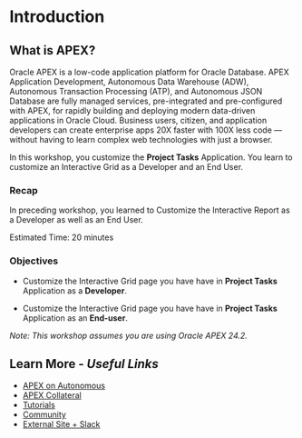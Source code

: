# Introduction

## **What is APEX?**

Oracle APEX is a low-code application platform for Oracle Database. APEX Application Development, Autonomous Data Warehouse (ADW), Autonomous Transaction Processing (ATP), and Autonomous JSON Database are fully managed services, pre-integrated and pre-configured with APEX, for rapidly building and deploying modern data-driven applications in Oracle Cloud. Business users, citizen, and application developers can create enterprise apps 20X faster with 100X less code — without having to learn complex web technologies with just a browser.

In this workshop, you customize the **Project Tasks** Application. You learn to customize an Interactive Grid as a Developer and an End User.

### Recap

In preceding workshop, you learned to Customize the Interactive Report as a Developer as well as an End User.

Estimated Time: 20 minutes

### Objectives

- Customize the Interactive Grid page you have have in **Project Tasks** Application as a **Developer**.

- Customize the Interactive Grid page you have have in **Project Tasks** Application as an **End-user**.

*Note: This workshop assumes you are using Oracle APEX 24.2.*

## Learn More - *Useful Links*

- [APEX on Autonomous](https://apex.oracle.com/autonomous)
- [APEX Collateral](https://www.oracle.com/database/technologies/appdev/apex/collateral.html)
- [Tutorials](https://apex.oracle.com/en/learn/tutorials)
- [Community](https://apex.oracle.com/community)
- [External Site + Slack](http://apex.world)
